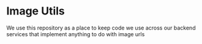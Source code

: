 # Image Utils

We use this repository as a place to keep code we use across our backend services that implement anything to do with image urls
